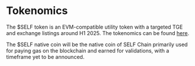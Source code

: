 # Tokenomics

The $SELF token is an EVM-compatible utility token with a targeted TGE and exchange listings around H1 2025. The tokenomics can be found [here](https://self.app/token).

The $SELF native coin will be the native coin of SELF Chain primarily used for paying gas on the blockchain and earned for validations, with a timeframe yet to be announced.

